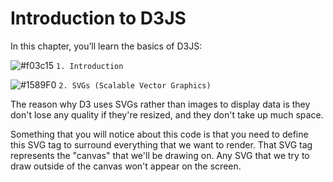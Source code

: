 
# Introduction to D3JS

In this chapter, you’ll learn the basics of D3JS:

![#f03c15](https://placehold.it/15/f03c15/000000?text=+) `1. Introduction `

![#1589F0](https://placehold.it/15/1589F0/000000?text=+) `2. SVGs (Scalable Vector Graphics)`

The reason why D3 uses SVGs rather than images to display data is they don't lose any quality if they're resized, and they don't take up much space.

Something that you will notice about this code is that you need to define this SVG tag to surround everything that we want to render. That SVG tag represents the "canvas" that we'll be drawing on. Any SVG that we try to  draw outside of the canvas won't appear on the screen.
